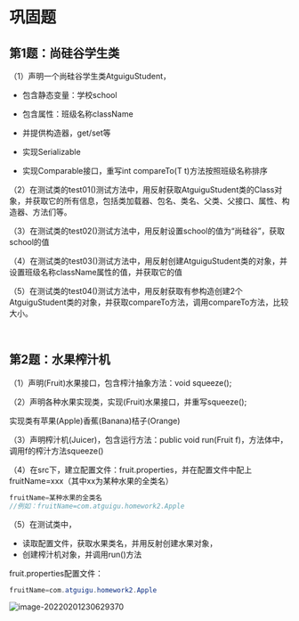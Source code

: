 # 巩固题

## 第1题：尚硅谷学生类

（1）声明一个尚硅谷学生类AtguiguStudent，

- 包含静态变量：学校school

- 包含属性：班级名称className

- 并提供构造器，get/set等

- 实现Serializable
- 实现Comparable<T>接口，重写int compareTo(T t)方法按照班级名称排序

（2）在测试类的test01()测试方法中，用反射获取AtguiguStudent类的Class对象，并获取它的所有信息，包括类加载器、包名、类名、父类、父接口、属性、构造器、方法们等。

（3）在测试类的test02()测试方法中，用反射设置school的值为“尚硅谷”，获取school的值

（4）在测试类的test03()测试方法中，用反射创建AtguiguStudent类的对象，并设置班级名称className属性的值，并获取它的值

（5）在测试类的test04()测试方法中，用反射获取有参构造创建2个AtguiguStudent类的对象，并获取compareTo方法，调用compareTo方法，比较大小。

```java

```

```java

```



## 第2题：水果榨汁机

（1）声明(Fruit)水果接口，包含榨汁抽象方法：void squeeze();

（2）声明各种水果实现类，实现(Fruit)水果接口，并重写squeeze();

实现类有苹果(Apple)香蕉(Banana)桔子(Orange)

（3）声明榨汁机(Juicer)，包含运行方法：public void run(Fruit f)，方法体中，调用f的榨汁方法squeeze()

（4）在src下，建立配置文件：fruit.properties，并在配置文件中配上fruitName=xxx（其中xx为某种水果的全类名）

```java
fruitName=某种水果的全类名
//例如：fruitName=com.atguigu.homework2.Apple
```

（5）在测试类中，

- 读取配置文件，获取水果类名，并用反射创建水果对象，
- 创建榨汁机对象，并调用run()方法

fruit.properties配置文件：

```java
fruitName=com.atguigu.homework2.Apple
```

![image-20220201230629370](https://iamgs.oss-cn-shanghai.aliyuncs.com/Images/image-20220201230629370.png)


```java

```

```java

```

```java

```

```java

```

```java

```

```java

```



